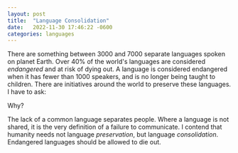 ```yaml
---
layout: post
title:  "Language Consolidation"
date:   2022-11-30 17:46:22 -0600
categories: languages
---
```

<p>
			There are something between 3000 and 7000 separate languages spoken on planet Earth.
			Over 40% of the world's languages are considered <I>endangered</I>
			and at risk of dying out.
			A language is considered endangered when it has fewer than 1000 speakers,
			and is no longer being taught to children.
			There are initiatives around the world to preserve
			these languages.
			I have to ask:
			</p>
			<P>Why?</P>
			<P>
			The lack of a common language separates people.
			Where a language is not shared, it is the very definition
			of a failure to communicate.
			I contend that humanity needs not language <EM>preservation</EM>,
			but language <EM>consolidation</EM>.
			Endangered languages should be allowed to die out.
			</P>
